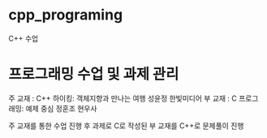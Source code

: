 # cpp_programing
C++ 수업

# 프로그래밍 수업 및 과제 관리

주 교재 : C++ 하이킹: 객체지향과 만나는 여행 성윤정 한빛미디어
부 교재 : C 프로그래밍: 예제 중심 정훈조 현우사

주 교재를 통한 수업 진행 후 과제로 C로 작성된 부 교재를 C++로 문제풀이 진행
